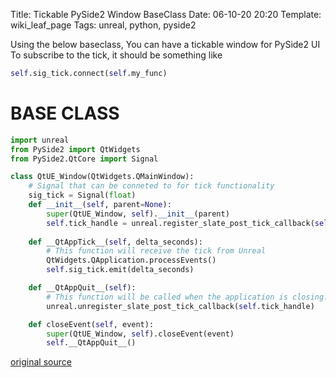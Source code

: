 Title: Tickable PySide2 Window BaseClass
Date: 06-10-20 20:20
Template: wiki_leaf_page
Tags: unreal, python, pyside2

Using the below baseclass, You can have a tickable window for PySide2 UI
To subscribe to the tick, it should be something like
```python
self.sig_tick.connect(self.my_func)
```
# BASE CLASS
```python
import unreal
from PySide2 import QtWidgets
from PySide2.QtCore import Signal

class QtUE_Window(QtWidgets.QMainWindow):
    # Signal that can be conneted to for tick functionality
    sig_tick = Signal(float)
    def __init__(self, parent=None):
        super(QtUE_Window, self).__init__(parent)
        self.tick_handle = unreal.register_slate_post_tick_callback(self.__QtAppTick__)
    
    def __QtAppTick__(self, delta_seconds):
        # This function will receive the tick from Unreal
        QtWidgets.QApplication.processEvents()
        self.sig_tick.emit(delta_seconds)

    def __QtAppQuit__(self):
        # This function will be called when the application is closing.
        unreal.unregister_slate_post_tick_callback(self.tick_handle)

    def closeEvent(self, event):
        super(QtUE_Window, self).closeEvent(event)
        self.__QtAppQuit__()
```

[original source](https://github.com/techartorg/TAO-Wiki/wiki/Tickable-PySide2-Window-BaseClass)